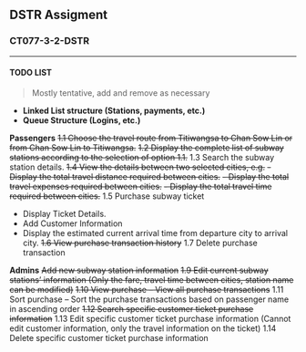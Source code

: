 ## DSTR Assigment
### CT077-3-2-DSTR
------------------------
#### TODO LIST
> Mostly tentative, add and remove as necessary

- **Linked List structure (Stations, payments, etc.)**
- **Queue Structure (Logins, etc.)**

**Passengers**
~~1.1 Choose the travel route from Titiwangsa to Chan Sow Lin or from Chan Sow Lin to Titiwangsa.~~
~~1.2 Display the complete list of subway stations according to the selection of option 1.1.~~
1.3 Search the subway station details.
~~1.4 View the details between two selected cities, e.g.~~
~~- Display the total travel distance required between cities.~~
~~- Display the total travel expenses required between cities.~~
~~- Display the total travel time required between cities.~~
1.5 Purchase subway ticket
- Display Ticket Details.
- Add Customer Information
- Display the estimated current arrival time from departure city to arrival city.
~~1.6 View purchase transaction history~~
1.7 Delete purchase transaction

**Admins**
~~Add new subway station information~~
~~1.9 Edit current subway stations’ information (Only the fare, travel time between cities, station name can be modified)~~
~~1.10 View purchase – View all purchase transactions~~
1.11 Sort purchase – Sort the purchase transactions based on passenger name in ascending
order
~~1.12 Search specific customer ticket purchase information~~
1.13 Edit specific customer ticket purchase information (Cannot edit customer information, only the travel information on the ticket)
1.14 Delete specific customer ticket purchase information